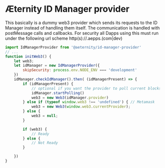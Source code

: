 # Æternity ID Manager provider

This basically is a dummy web3 provider which sends its requests to the ID Manager instead of handling them itself. The communication is handled with postMessage calls and callbacks. For security all Dapps using this must run under the following url scheme http(s)://<subdomain>.aepps.(com|dev)

```javascript
import IdManagerProvider from '@aeternity/id-manager-provider'
// ...
function initWeb3() {
	let web3;
	let idManager = new IdManagerProvider({
		skipSecurity: process.env.NODE_ENV === 'development'
	})
	idManager.checkIdManager().then( (idManagerPresent) => {
		if (idManagerPresent) {
			// optional if you want the provider to poll current blocks
			idManager.startPolling()
			web3 = new Web3(idManager.provider)
		} else if (typeof window.web3 !== 'undefined') { // Metamask
			web3 = new Web3(window.web3.currentProvider);
		} else {
			web3 = null;
		}

		if (web3) {
			// Ready
		} else {
			// Not Ready
		}

	})
}
```
